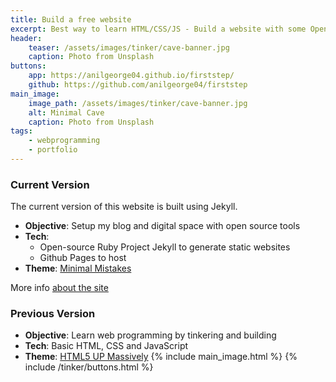 ```yaml
---
title: Build a free website
excerpt: Best way to learn HTML/CSS/JS - Build a website with some Open Source help
header:
    teaser: /assets/images/tinker/cave-banner.jpg
    caption: Photo from Unsplash
buttons:
    app: https://anilgeorge04.github.io/firststep/
    github: https://github.com/anilgeorge04/firststep
main_image:
    image_path: /assets/images/tinker/cave-banner.jpg
    alt: Minimal Cave
    caption: Photo from Unsplash
tags:
    - webprogramming
    - portfolio
---
```

### Current Version
The current version of this website is built using Jekyll.
- **Objective**: Setup my blog and digital space with open source tools
- **Tech**: 
    - Open-source Ruby Project Jekyll to generate static websites
    - Github Pages to host
- **Theme**: [Minimal Mistakes](https://mmistakes.github.io/minimal-mistakes/)

More info [about the site](https://minimalcave.com/about/#about-the-site)

### Previous Version
- **Objective**: Learn web programming by tinkering and building
- **Tech**: Basic HTML, CSS and JavaScript
- **Theme**: [HTML5 UP Massively](https://html5up.net/massively)
{% include main_image.html %}
{% include /tinker/buttons.html %}
